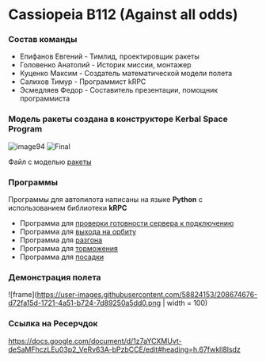 # Cassiopeia B112 (Against all odds)
### Состав команды
- Епифанов Евгений - Тимлид, проектировщик ракеты
- Головенко Анатолий - Историк миссии, монтажер
- Куценко Максим - Создатель математической модели полета
- Салихов Тимур - Программист kRPC
- Эсмедляев Федор - Составитель презентации, помощник программиста

### Модель ракеты создана в конструкторе Kerbal Space Program
![image94](https://user-images.githubusercontent.com/58824153/208073240-e17ef575-0006-4146-9463-171c12532860.png)
![Final](https://user-images.githubusercontent.com/58824153/208072607-a27b0541-a4cb-4a45-b525-418b275684d8.png)

Файл с моделью [ракеты](Duna_spaceship.craft)

### Программы 
Программы для автопилота написаны на языке **Python** с использованием библиотеки **kRPC**
- Программа для [проверки готовности сервера к подключению](Programming/StatusCheck.py)
- Программа для [выхода на орбиту](Programming/Orbit.py)
- Программа для [разгона](Programming/TransferAccel.py)
- Программа для [торможения](Programming/TransferDecel.py)
- Программа для [посадки](Programming/Landing.py) 

### Демонстрация полета

![frame](https://user-images.githubusercontent.com/58824153/208674676-d72fa15d-1721-4a51-b724-7d89250a5dd0.png | width = 100)


### Ссылка на Ресерчдок
https://docs.google.com/document/d/1z7aYCXMUvt-deSaMFhczLEu03p2_VeRv63A-bPzbCCE/edit#heading=h.67fwkll8lsdz
